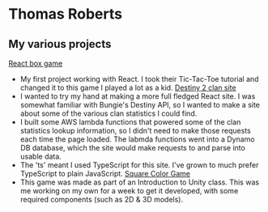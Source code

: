 # Thomas Roberts

## My various projects
[React box game](https://thom-roberts.github.io/box-game/)
  - My first project working with React. I took their Tic-Tac-Toe tutorial and changed it to this game I played a lot as a kid.
[Destiny 2 clan site](https://thom-roberts.github.io/ts-clan/)
  - I wanted to try my hand at making a more full fledged React site. I was somewhat familiar with Bungie's Destiny API, so I wanted to make a site about some of the various clan statistics I could find. 
  - I built some AWS lambda functions that powered some of the clan statistics lookup information, so I didn't need to make those requests each time the page loaded. The labmda functions went into a Dynamo DB database, which the site would make requests to and parse into usable data.
  - The 'ts' meant I used TypeScript for this site. I've grown to much prefer TypeScript to plain JavaScript.
[Square Color Game](https://thom-roberts.github.io/ColorGame/)
  - This game was made as part of an Introduction to Unity class. This was me working on my own for a week to get it developed, with some required components (such as 2D & 3D models).
  
